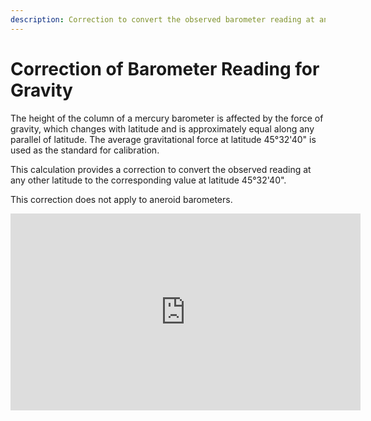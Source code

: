 ```yaml
---
description: Correction to convert the observed barometer reading at any other latitude to the corresponding value at standard calibration latitude 45°32'40". 
---
```

# Correction of Barometer Reading for Gravity
The height of the column of a mercury barometer is affected by the force of gravity, which changes with latitude and is approximately equal along any parallel of latitude. The average gravitational force at latitude 45°32'40" is used as the standard for calibration.

This calculation provides a correction to convert the observed reading at any other latitude to the corresponding value at latitude 45°32'40".

This correction does not apply to aneroid barometers.

<iframe width="560" height="315" src="https://www.youtube.com/embed/QxaQpa87PHo" title="YouTube video player" frameborder="0" allow="accelerometer; autoplay; clipboard-write; encrypted-media; gyroscope; picture-in-picture" allowfullscreen></iframe>
